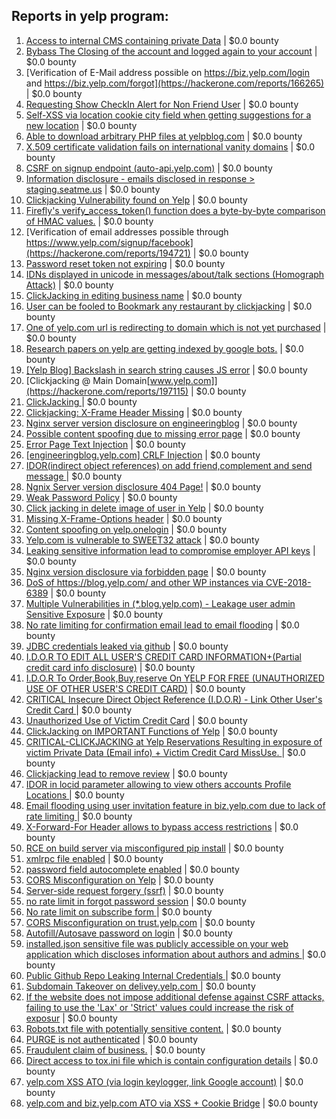 ## Reports in yelp program:
1. [Access to internal CMS containing private Data](https://hackerone.com/reports/100926) | $0.0 bounty
2. [Bybass The Closing of the account and logged again to your account](https://hackerone.com/reports/167489) | $0.0 bounty
3. [Verification of E-Mail address possible on https://biz.yelp.com/login and https://biz.yelp.com/forgot](https://hackerone.com/reports/166265) | $0.0 bounty
4. [Requesting Show CheckIn Alert for Non Friend User](https://hackerone.com/reports/174882) | $0.0 bounty
5. [Self-XSS via location cookie city field when getting suggestions for a new location](https://hackerone.com/reports/166709) | $0.0 bounty
6. [Able to download arbitrary  PHP files at yelpblog.com](https://hackerone.com/reports/194351) | $0.0 bounty
7. [X.509 certificate validation fails on international vanity domains](https://hackerone.com/reports/180538) | $0.0 bounty
8. [CSRF on signup endpoint (auto-api.yelp.com)](https://hackerone.com/reports/178831) | $0.0 bounty
9. [Information disclosure - emails disclosed in response > staging.seatme.us](https://hackerone.com/reports/49170) | $0.0 bounty
10. [Clickjacking Vulnerability found on Yelp](https://hackerone.com/reports/214087) | $0.0 bounty
11. [Firefly's verify_access_token() function does a byte-by-byte comparison of HMAC values.](https://hackerone.com/reports/240958) | $0.0 bounty
12. [Verification of email addresses possible through https://www.yelp.com/signup/facebook](https://hackerone.com/reports/194721) | $0.0 bounty
13. [Password reset token not expiring](https://hackerone.com/reports/170161) | $0.0 bounty
14. [IDNs displayed in unicode in messages/about/talk sections (Homograph Attack)](https://hackerone.com/reports/172933) | $0.0 bounty
15. [ClickJacking in editing business name](https://hackerone.com/reports/227837) | $0.0 bounty
16. [User can be fooled to Bookmark any restaurant by clickjacking](https://hackerone.com/reports/228295) | $0.0 bounty
17. [One of yelp.com url is redirecting to domain which is not yet purchased](https://hackerone.com/reports/207431) | $0.0 bounty
18. [Research papers on yelp  are getting indexed by google bots.](https://hackerone.com/reports/207435) | $0.0 bounty
19. [[Yelp Blog] Backslash in search string causes JS error](https://hackerone.com/reports/179732) | $0.0 bounty
20. [Clickjacking @ Main Domain[www.yelp.com]](https://hackerone.com/reports/197115) | $0.0 bounty
21. [ClickJacking ](https://hackerone.com/reports/179839) | $0.0 bounty
22. [Clickjacking: X-Frame Header Missing](https://hackerone.com/reports/168358) | $0.0 bounty
23. [Nginx server version disclosure on engineeringblog](https://hackerone.com/reports/180346) | $0.0 bounty
24. [Possible content spoofing due to missing error page](https://hackerone.com/reports/179021) | $0.0 bounty
25. [Error Page Text Injection](https://hackerone.com/reports/176042) | $0.0 bounty
26. [[engineeringblog.yelp.com] CRLF Injection](https://hackerone.com/reports/66391) | $0.0 bounty
27. [IDOR(indirect object references) on add friend,complement and send message ](https://hackerone.com/reports/166849) | $0.0 bounty
28. [Ngnix Server version disclosure 404 Page!](https://hackerone.com/reports/167036) | $0.0 bounty
29. [Weak Password Policy](https://hackerone.com/reports/237544) | $0.0 bounty
30. [Click jacking in delete image of user in Yelp](https://hackerone.com/reports/201848) | $0.0 bounty
31. [Missing X-Frame-Options header](https://hackerone.com/reports/49888) | $0.0 bounty
32. [Content spoofing on yelp.onelogin](https://hackerone.com/reports/180559) | $0.0 bounty
33. [Yelp.com is vulnerable to SWEET32 attack](https://hackerone.com/reports/199436) | $0.0 bounty
34. [Leaking sensitive information lead to compromise employer API keys](https://hackerone.com/reports/273630) | $0.0 bounty
35. [Nginx version disclosure via forbidden page](https://hackerone.com/reports/197880) | $0.0 bounty
36. [DoS of https://blog.yelp.com/ and other WP instances via CVE-2018-6389](https://hackerone.com/reports/753491) | $0.0 bounty
37. [Multiple Vulnerabilities in (*.blog.yelp.com) - Leakage user admin Sensitive Exposure](https://hackerone.com/reports/779656) | $0.0 bounty
38. [No rate limiting for confirmation email lead to email flooding](https://hackerone.com/reports/774050) | $0.0 bounty
39. [JDBC credentials leaked via github](https://hackerone.com/reports/935573) | $0.0 bounty
40. [I.D.O.R TO EDIT ALL USER'S CREDIT CARD INFORMATION+(Partial credit card info disclosure)](https://hackerone.com/reports/361984) | $0.0 bounty
41. [I.D.O.R To Order,Book,Buy,reserve On YELP FOR FREE (UNAUTHORIZED USE OF OTHER USER'S CREDIT CARD)](https://hackerone.com/reports/391092) | $0.0 bounty
42. [CRITICAL Insecure Direct Object Reference (I.D.O.R) - Link Other User's Credit Card ](https://hackerone.com/reports/358143) | $0.0 bounty
43. [Unauthorized Use of Victim Credit Card](https://hackerone.com/reports/391385) | $0.0 bounty
44. [ClickJacking on IMPORTANT Functions of Yelp](https://hackerone.com/reports/305128) | $0.0 bounty
45. [CRITICAL-CLICKJACKING at Yelp Reservations Resulting in exposure of victim Private Data (Email info) + Victim Credit Card MissUse. ](https://hackerone.com/reports/355859) | $0.0 bounty
46. [Clickjacking lead to remove review](https://hackerone.com/reports/965141) | $0.0 bounty
47. [IDOR in locid parameter allowing to view others accounts Profile Locations ](https://hackerone.com/reports/966949) | $0.0 bounty
48. [Email flooding using user invitation feature in biz.yelp.com due to lack of rate limiting ](https://hackerone.com/reports/963368) | $0.0 bounty
49. [X-Forward-For Header allows to bypass access restrictions](https://hackerone.com/reports/1011767) | $0.0 bounty
50. [RCE on build server via misconfigured pip install](https://hackerone.com/reports/946409) | $0.0 bounty
51. [xmlrpc file enabled](https://hackerone.com/reports/1575401) | $0.0 bounty
52. [password field autocomplete enabled](https://hackerone.com/reports/1023773) | $0.0 bounty
53. [CORS Misconfiguration on Yelp](https://hackerone.com/reports/1707616) | $0.0 bounty
54. [Server-side request forgery  (ssrf)](https://hackerone.com/reports/1712240) | $0.0 bounty
55. [no rate limit in forgot password session](https://hackerone.com/reports/1714970) | $0.0 bounty
56. [No rate limit on subscribe form ](https://hackerone.com/reports/1708824) | $0.0 bounty
57. [CORS Misconfiguration on trust.yelp.com](https://hackerone.com/reports/1716286) | $0.0 bounty
58. [Autofill/Autosave password on login](https://hackerone.com/reports/1720621) | $0.0 bounty
59. [installed.json sensitive file was publicly accessible on your web application which discloses information about authors and admins ](https://hackerone.com/reports/1586524) | $0.0 bounty
60. [Public Github Repo Leaking Internal Credentials ](https://hackerone.com/reports/1763266) | $0.0 bounty
61. [Subdomain Takeover on  delivey.yelp.com ](https://hackerone.com/reports/1715538) | $0.0 bounty
62. [If the website does not impose additional defense against CSRF attacks, failing to use the 'Lax' or 'Strict' values could increase the risk of exposur](https://hackerone.com/reports/1707680) | $0.0 bounty
63. [Robots.txt file with potentially sensitive content.](https://hackerone.com/reports/1724771) | $0.0 bounty
64. [PURGE is not authenticated](https://hackerone.com/reports/629612) | $0.0 bounty
65. [Fraudulent claim of business.](https://hackerone.com/reports/1422227) | $0.0 bounty
66. [Direct access to tox.ini file which is contain configuration details](https://hackerone.com/reports/1824865) | $0.0 bounty
67. [yelp.com XSS ATO (via login keylogger, link Google account)](https://hackerone.com/reports/2010530) | $0.0 bounty
68. [yelp.com and biz.yelp.com ATO via XSS + Cookie Bridge](https://hackerone.com/reports/2089042) | $0.0 bounty